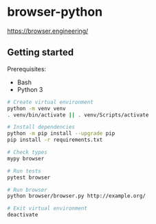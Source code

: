 # browser-python

https://browser.engineering/

## Getting started

Prerequisites:

- Bash
- Python 3

```bash
# Create virtual environment
python -m venv venv
. venv/bin/activate || . venv/Scripts/activate

# Install dependencies
python -m pip install --upgrade pip
pip install -r requirements.txt

# Check types
mypy browser

# Run tests
pytest browser

# Run browser
python browser/browser.py http://example.org/

# Exit virtual environment
deactivate
```